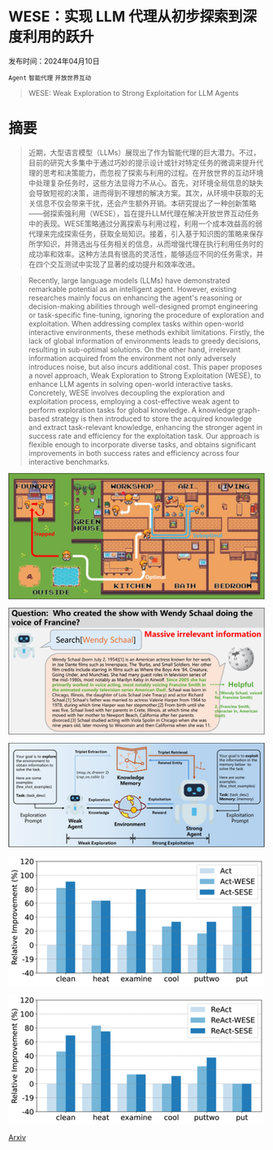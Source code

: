 # WESE：实现 LLM 代理从初步探索到深度利用的跃升

发布时间：2024年04月10日

`Agent` `智能代理` `开放世界互动`

> WESE: Weak Exploration to Strong Exploitation for LLM Agents

# 摘要

> 近期，大型语言模型（LLMs）展现出了作为智能代理的巨大潜力。不过，目前的研究大多集中于通过巧妙的提示设计或针对特定任务的微调来提升代理的思考和决策能力，而忽视了探索与利用的过程。在开放世界的互动环境中处理复杂任务时，这些方法显得力不从心。首先，对环境全局信息的缺失会导致短视的决策，进而得到不理想的解决方案。其次，从环境中获取的无关信息不仅会带来干扰，还会产生额外开销。本研究提出了一种创新策略——弱探索强利用（WESE），旨在提升LLM代理在解决开放世界互动任务中的表现。WESE策略通过分离探索与利用过程，利用一个成本效益高的弱代理来完成探索任务，获取全局知识。接着，引入基于知识图的策略来保存所学知识，并筛选出与任务相关的信息，从而增强代理在执行利用任务时的成功率和效率。这种方法具有很高的灵活性，能够适应不同的任务需求，并在四个交互测试中实现了显著的成功提升和效率改进。

> Recently, large language models (LLMs) have demonstrated remarkable potential as an intelligent agent. However, existing researches mainly focus on enhancing the agent's reasoning or decision-making abilities through well-designed prompt engineering or task-specific fine-tuning, ignoring the procedure of exploration and exploitation. When addressing complex tasks within open-world interactive environments, these methods exhibit limitations. Firstly, the lack of global information of environments leads to greedy decisions, resulting in sub-optimal solutions. On the other hand, irrelevant information acquired from the environment not only adversely introduces noise, but also incurs additional cost. This paper proposes a novel approach, Weak Exploration to Strong Exploitation (WESE), to enhance LLM agents in solving open-world interactive tasks. Concretely, WESE involves decoupling the exploration and exploitation process, employing a cost-effective weak agent to perform exploration tasks for global knowledge. A knowledge graph-based strategy is then introduced to store the acquired knowledge and extract task-relevant knowledge, enhancing the stronger agent in success rate and efficiency for the exploitation task. Our approach is flexible enough to incorporate diverse tasks, and obtains significant improvements in both success rates and efficiency across four interactive benchmarks.

![WESE：实现 LLM 代理从初步探索到深度利用的跃升](../../../paper_images/2404.07456/x1.png)

![WESE：实现 LLM 代理从初步探索到深度利用的跃升](../../../paper_images/2404.07456/x2.png)

![WESE：实现 LLM 代理从初步探索到深度利用的跃升](../../../paper_images/2404.07456/x3.png)

![WESE：实现 LLM 代理从初步探索到深度利用的跃升](../../../paper_images/2404.07456/x4.png)

![WESE：实现 LLM 代理从初步探索到深度利用的跃升](../../../paper_images/2404.07456/x5.png)

[Arxiv](https://arxiv.org/abs/2404.07456)